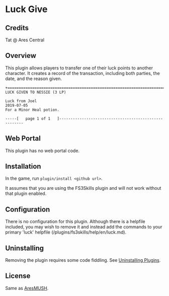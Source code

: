 # Luck Give

## Credits
Tat @ Ares Central

## Overview

This plugin allows players to transfer one of their luck points to another character. It creates a record of the transaction, including both parties, the date, and the reason given.

    +============================================================================+
    LUCK GIVEN TO NESSIE (3 LP)
    
    Luck from Joel                                                    2019-07-05
    For a Minor Heal potion.
    
    -----[   page 1 of 1   ]------------------------------------------------------

## Web Portal

This plugin has no web portal code.  

## Installation

In the game, run `plugin/install <github url>`.

It assumes that you are using the FS3Skills plugin and will not work without that plugin enabled.

## Configuration

There is no configuration for this plugin. Although there is a helpfile included, you may wish to remove it and instead add the commands to your primary 'luck' helpfile (/plugins/fs3skills/help/en/luck.md).

## Uninstalling

Removing the plugin requires some code fiddling.  See [Uninstalling Plugins](https://www.aresmush.com/tutorials/code/extras.html#uninstalling-plugins).

## License

Same as [AresMUSH](https://aresmush.com/license).